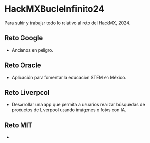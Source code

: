 # HackMXBucleInfinito24
Para subir y trabajar todo lo relativo al reto del HackMX, 2024.

## Reto Google
- Ancianos en peligro.

## Reto Oracle
- Aplicación para fomentar la educación STEM en México.

## Reto Liverpool
- Desarrollar una app que permita a usuarios realizar búsquedas de productos de Liverpool usando imágenes o fotos con IA.

## Reto MIT
- 